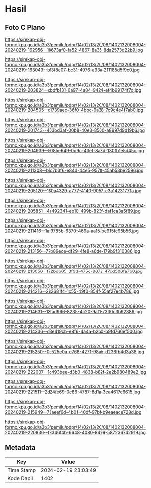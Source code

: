 # Hasil

## Foto C Plano

https://sirekap-obj-formc.kpu.go.id/a3b3/pemilu/pdpr/14/02/13/20/08/1402132008004-20240219-162956--18673af0-fa52-4867-8a35-8da2573d22b9.jpg

https://sirekap-obj-formc.kpu.go.id/a3b3/pemilu/pdpr/14/02/13/20/08/1402132008004-20240219-163049--bf3f8e07-bc31-4976-a93a-211185d5f9c0.jpg

https://sirekap-obj-formc.kpu.go.id/a3b3/pemilu/pdpr/14/02/13/20/08/1402132008004-20240219-203824--cbdfb131-6a97-4a84-9424-ef4b99174f7d.jpg

https://sirekap-obj-formc.kpu.go.id/a3b3/pemilu/pdpr/14/02/13/20/08/1402132008004-20240219-204505--d1739aec-36f0-4bbc-9a38-7c9c4e4f7ab0.jpg

https://sirekap-obj-formc.kpu.go.id/a3b3/pemilu/pdpr/14/02/13/20/08/1402132008004-20240219-201743--463bd3af-00b8-40e3-8500-a8997d9d19b6.jpg

https://sirekap-obj-formc.kpu.go.id/a3b3/pemilu/pdpr/14/02/13/20/08/1402132008004-20240219-204939--5085e649-0d9c-43ef-8a8d-130fb1e5d45c.jpg

https://sirekap-obj-formc.kpu.go.id/a3b3/pemilu/pdpr/14/02/13/20/08/1402132008004-20240219-211308--b1c7b3f6-e84d-44e5-9570-45ab53be2596.jpg

https://sirekap-obj-formc.kpu.go.id/a3b3/pemilu/pdpr/14/02/13/20/08/1402132008004-20240219-205120--180a4329-a777-4140-9057-c3a14231771a.jpg

https://sirekap-obj-formc.kpu.go.id/a3b3/pemilu/pdpr/14/02/13/20/08/1402132008004-20240219-205851--4a492341-eb10-499b-823f-daf1ca3a5f89.jpg

https://sirekap-obj-formc.kpu.go.id/a3b3/pemilu/pdpr/14/02/13/20/08/1402132008004-20240219-211416--1af9785b-6370-469a-aa15-be915fc95b56.jpg

https://sirekap-obj-formc.kpu.go.id/a3b3/pemilu/pdpr/14/02/13/20/08/1402132008004-20240219-213156--77b89ece-df29-4fe8-a6de-179b9f310386.jpg

https://sirekap-obj-formc.kpu.go.id/a3b3/pemilu/pdpr/14/02/13/20/08/1402132008004-20240219-213056--f72bdb85-3f9d-475c-9672-47cd306fa7b0.jpg

https://sirekap-obj-formc.kpu.go.id/a3b3/pemilu/pdpr/14/02/13/20/08/1402132008004-20240219-214216--282681f4-1c55-49f0-854f-55af27e4b786.jpg

https://sirekap-obj-formc.kpu.go.id/a3b3/pemilu/pdpr/14/02/13/20/08/1402132008004-20240219-214631--13fad966-8235-4c20-9af1-7330c3b92386.jpg

https://sirekap-obj-formc.kpu.go.id/a3b3/pemilu/pdpr/14/02/13/20/08/1402132008004-20240219-214336--d3e419cb-e8f6-4a4a-b2b0-b9fd766ef500.jpg

https://sirekap-obj-formc.kpu.go.id/a3b3/pemilu/pdpr/14/02/13/20/08/1402132008004-20240219-215250--0c525e0a-e768-4271-98ab-d236fb4d3a38.jpg

https://sirekap-obj-formc.kpu.go.id/a3b3/pemilu/pdpr/14/02/13/20/08/1402132008004-20240219-222007--1c493bee-d3b0-4838-b82f-2e2b980489e2.jpg

https://sirekap-obj-formc.kpu.go.id/a3b3/pemilu/pdpr/14/02/13/20/08/1402132008004-20240219-221511--2d24fe69-0c86-4787-8d1a-3ea4617c6615.jpg

https://sirekap-obj-formc.kpu.go.id/a3b3/pemilu/pdpr/14/02/13/20/08/1402132008004-20240219-215949--73aeef6d-4b01-40df-97bf-b9eaeace728d.jpg

https://sirekap-obj-formc.kpu.go.id/a3b3/pemilu/pdpr/14/02/13/20/08/1402132008004-20240219-220836--f3346f4b-6648-4080-8499-587236742919.jpg


## Metadata

| Key        | Value               |
| ---------- | ------------------- |
| Time Stamp | 2024-02-19 23:03:49 |
| Kode Dapil | 1402                |



